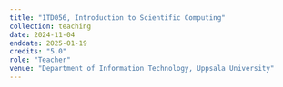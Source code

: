```yaml
---
title: "1TD056, Introduction to Scientific Computing"
collection: teaching
date: 2024-11-04
enddate: 2025-01-19
credits: "5.0"
role: "Teacher"
venue: "Department of Information Technology, Uppsala University"
---
```





